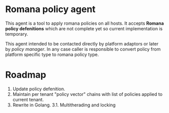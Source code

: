 Romana policy agent
===================

This agent is a tool to apply romana policies on all hosts.
It accepts **Romana policy defenitions** which are not complete yet so current implementation is temporary.

This agent intended to be contacted directly by platform adaptors or later by *policy manager*.
In any case caller is responsible to convert policy from platform specific type to romana policy type.

# Roadmap
1. Update policy defenition.
2. Maintain per tenant "policy vector" chains with list of policies applied to current tenant.
3. Rewrite in Golang.
3.1. Multitherading and locking
